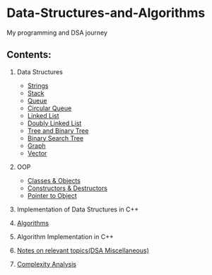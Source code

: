 # Data-Structures-and-Algorithms

My programming and DSA journey

## Contents:

1. Data Structures
   - [Strings](https://github.com/ShubhamJagtap2000/Data-Structures-and-Algorithms/tree/main/Strings)
   - [Stack](https://github.com/ShubhamJagtap2000/Data-Structures-and-Algorithms/tree/main/Stack)
   - [Queue](https://github.com/ShubhamJagtap2000/Data-Structures-and-Algorithms/tree/main/Queue)
   - [Circular Queue](https://github.com/ShubhamJagtap2000/Data-Structures-and-Algorithms/tree/main/Circular%20Queue)
   - [Linked List](https://github.com/ShubhamJagtap2000/Data-Structures-and-Algorithms/tree/main/Linked%20List)
   - [Doubly Linked List](https://github.com/ShubhamJagtap2000/Data-Structures-and-Algorithms/tree/main/Doubly%20Linked%20List)
   - [Tree and Binary Tree](https://github.com/ShubhamJagtap2000/Data-Structures-and-Algorithms/tree/main/Trees)
   - [Binary Search Tree](https://github.com/ShubhamJagtap2000/Data-Structures-and-Algorithms/tree/main/Binary%20Search%20Tree)
   - [Graph](https://github.com/ShubhamJagtap2000/Data-Structures-and-Algorithms/tree/main/Graph)
   - [Vector](https://github.com/ShubhamJagtap2000/Data-Structures-and-Algorithms/tree/main/Vectors)
   
3. OOP
   - [Classes & Objects](https://github.com/ShubhamJagtap2000/Data-Structures-and-Algorithms/tree/main/OOP/Classes%20%26%20Objects)
   - [Constructors & Destructors](https://github.com/ShubhamJagtap2000/Data-Structures-and-Algorithms/tree/main/OOP/Constructors%20%26%20Destructors)
   - [Pointer to Object](https://github.com/ShubhamJagtap2000/Data-Structures-and-Algorithms/tree/main/OOP/Pointer%20to%20Object)
5. Implementation of Data Structures in C++
6. [Algorithms](https://github.com/ShubhamJagtap2000/Data-Structures-and-Algorithms/tree/main/Algorithms)
7. Algorithm Implementation in C++
8. [Notes on relevant topics(DSA Miscellaneous)](https://github.com/ShubhamJagtap2000/Data-Structures-and-Algorithms/tree/main/DSA%20Miscellaneous%20Topics)
9. [Complexity Analysis](https://github.com/ShubhamJagtap2000/Data-Structures-and-Algorithms/tree/main/Complexity%20Analysis)
